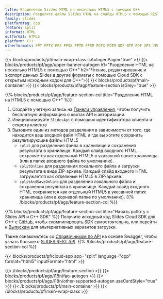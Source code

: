 ```yaml
---
title: Разделение Slides HTML на несколько HTML5 с помощью C++
description: Разделите файлы Slides HTML на слайды HTML5 с помощью REST API и C++ SDK с открытым исходным кодом
family: slides
platformtag: cpp
feature: split
informat: HTML
outformat: HTML5
platform: C++
otherformats: PPT PPTX PPS PPSX PPTM PPSM POTX POTM ODP OTP PDF XPS JPEG PNG BMP TIFF SVG MD GIF XAML
---
```


{{< blocks/products/pf/main-wrap-class isAutogenPage="true" >}}
{{< blocks/products/pf/agp/upper-banner-autogen h1="Разделение HTML на несколько HTML5 с помощью C++" h2="Чтение, редактирование и экспорт данных Slides в другие форматы с помощью Cloud SDK с открытым исходным кодом для C++">}}
{{< blocks/products/pf/main-container >}}
{{< blocks/products/pf/agp/feature-section isGrey="true" >}}

{{% blocks/products/pf/agp/feature-section-col title="Разделение HTML на HTML5 с помощью C++" %}}
1. Создайте учетную запись на <a href="https://dashboard.aspose.cloud/">Панели управления</a>, чтобы получить бесплатную информацию о квотах API и авторизации.
1. Инициализируйте ```SlidesApi``` с помощью идентификатора клиента и секрета клиента
1. Вызовите один из методов разделения в зависимости от того, где находится ваш входной файл HTML и где вы хотите сохранить результирующие файлы HTML5
    - ```split``` для разделения файла в хранилище и сохранения результата в хранилище. Каждый слайд входного HTML сохраняется как отдельный HTML5 в указанной папке хранилища (или в папке входного файла по умолчанию).
    - ```splitOnline``` для разделения локального файла и загрузки результата в виде ZIP-архива. Каждый слайд входного HTML загружается как отдельный HTML5 в ZIP-архиве.
    - ```splitAndSaveOnline``` для разделения локального файла и сохранения результата в хранилище. Каждый слайд входного HTML сохраняется как отдельный HTML5 в указанной папке хранилища (или в корневой папке по умолчанию).
{{% /blocks/products/pf/agp/feature-section-col %}}

{{% blocks/products/pf/agp/feature-section-col title="Начать работу с Slides API и C++ SDK" %}}
Получите исходный код Slides Cloud SDK для C++ с [GitHub](https://github.com/aspose-slides-cloud/aspose-slides-cloud-cpp), чтобы скомпилировать SDK самостоятельно, или перейти к [Выпускам](https://releases.aspose.cloud/) для альтернативных вариантов загрузки.

Также ознакомьтесь со [Справочником по API](https://apireference.aspose.cloud/slides/) на основе Swagger, чтобы узнать больше о [SLIDES REST API](https://products.aspose.cloud/slides/curl/).
{{% /blocks/products/pf/agp/feature-section-col %}}

{{< blocks/products/pf/cloud-app app="split" language="cpp" format="html5" inputFormat="html" >}}

{{< /blocks/products/pf/agp/feature-section >}}
{{< blocks/products/pf/agp/i18n/faq-autogen >}}
{{< blocks/products/pf/agp/i18n/other-supported-autogen useCardStyle="true" >}}
{{< /blocks/products/pf/main-container >}}
{{< /blocks/products/pf/main-wrap-class >}}